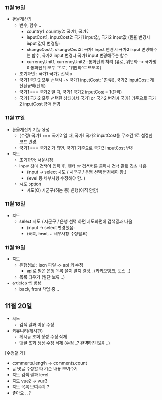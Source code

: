 ### 11월 16일
- 환율계산기
  - 변수, 함수 ..
    - country1, country2: 국가1, 국가2
    - inputCost1, inputCost2: 국가1 input값, 국가2 input값 (환율 변경시 input 값이 변경됨)
    - changeCost1, changeCost2: 국가1 input 변경시 국가2 input 변경해주는 함수, 국가2 input 변경시 국가1 input 변경해주는 함수
    - currencyUnit1, currencyUnit2 : 통화단위 처리 (유로, 위안화 -> 국가명 & 통화단위 모두 '유로', '위안화'로 뜨도록)
  - 초기화면 : 국가1 국가2 선택 x
  - 국가1 국가2 모두 선택시 -> 국가1 inputCost: 1(단위), 국가2 inputCost: 계산된금액(단위)
  - 국가1 === 국가2 일 때, 국가1 국가2 inputCost = 1(단위)
  - 국가1 국가2 모두 선택된 상태에서 국가1 or 국가2 변경시 국가1 기준으로 국가2 inputCost 금액 변경

### 11월 17일
- 환율계산기 기능 완성
  - (수정) 국가1 === 국가2 일 때, 국가1 국가2 inputCost를 무조건 1로 설정한 코드 변경.
  - 국가1 === 국가2 가 되면, 국가1 기준으로 국가2 inputCost 변경
- 지도
  - 초기화면: 서울시청
  - input 창에 검색어 입력 후, 엔터 or 검색버튼 클릭시 검색 관련 장소 나옴.
    - (input -> select 시도 / 시군구 / 은행 선택 변경해야 함.)
    - (level 등 세부사항 수정해야 함..)
  - 시도 option
    - 시도(O) 시군구(하는 중) 은행(아직 안함)

### 11월 18일
- 지도
  - select 시도 / 시군구 / 은행 선택 하면 지도화면에 검색결과 나옴
    - (input -> select 변경했음)
    - (목록, level, .. 세부사항 수정필요)

### 11월 19일
- 지도
  - 은행정보 : json 파일 -> api 키 수정
    - api로 받은 은행 목록 쓸지 말지 결정.. (카카오뱅크, 토스 ..)
  - 목록 띄우기 (일단 보류 ..)
- articles 앱 생성
  - back, front 작업 중 ..


## 11월 20일
- 지도
  - 검색 결과 이상 수정
- 커뮤니티(게시판)
  - 게시글 조회 생성 수정 삭제
  - 댓글 조회 생성 수정 삭제 (수정 ..? 완벽하진 않음 ..)



[수정할 거]
- comments.length -> comments.count
- 글 댓글 수정할 때 기존 내용 보여주기
- 지도 검색 결과 level
- 지도 vue2 -> vue3
- 지도 목록 보여주기 ?
- 좋아요 .. ?